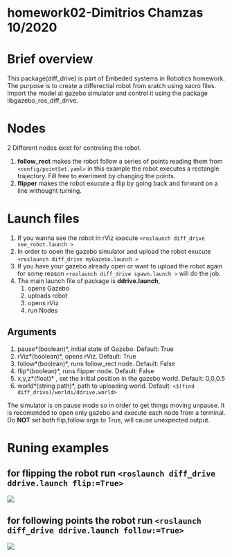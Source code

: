# homework02-Dimitrios Chamzas 10/2020

# Brief overview
This package(diff_drive) is part of Embeded systems in Robotics homework.
The purpose is to create a differectial robot from sratch using xacro files.
Import the model at gazebo simulator and control it using the package libgazebo_ros_diff_drive.

# Nodes
2 Different nodes exist for controling the robot.
1. **follow_rect** makes the robot follow a series of points reading them from `<config/pointSet.yaml>` in this example the robot executes a rectangle trajectory. Fill free to exeriment by changing the points.
2. **flipper** makes the robot exucute a flip by going back and forward on a line withought turning.

# Launch files 
1. If you wanna see the robot in rViz execute `<roslaunch diff_drive see_robot.launch >`
2. In order to open the gazebo simulator and upload the robot exucute `<roslaunch diff_drive myGazebo.launch >`
3. If you have your gazebo already open or want to upload the robot again for some reason `<roslaunch diff_drive spawn.launch >` will do the job.
4. The main launch file of package is **ddrive.launch**,
    1. opens Gazebo
    2. uploads robot
    3. opens rViz
    4. run Nodes

## Arguments 
1. pause*(boolean)*, initial state of Gazebo. Default: True
2. rViz*(boolean)*, opens rViz. Default: True
3. follow*(boolean)*, runs follow_rect node. Default: False
4. flip*(boolean)*, runs flipper node. Default: False
5. x,y,z*(float)* , set the initial position in the gazebo world. Default: 0,0,0.5 
6. world*(string path)*, path to uploading world.  Default: `<$(find diff_drive)/worlds/ddrive.world>`

The simulator is on pause mode so in order to get things moving unpause.
It is recomended to open only gazebo and execute each node from a terminal.
Do **NOT** set both flip,follow args to True, will cause unexpected output.


# Runing examples
## for flipping the robot run `<roslaunch diff_drive ddrive.launch flip:=True>`

![](https://github.com/ME495-EmbeddedSystems/homework-3-jimas95/blob/main/gifs/flip.gif)

## for following points the robot run `<roslaunch diff_drive ddrive.launch follow:=True>`

![](https://github.com/ME495-EmbeddedSystems/homework-3-jimas95/blob/main/gifs/rectangle.gif)